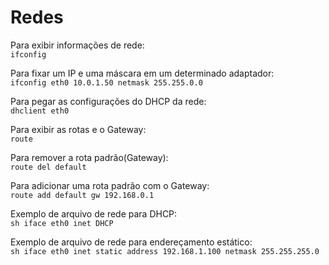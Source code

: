 # Redes

Para exibir informações de rede:  
``ifconfig``

Para fixar um IP e uma máscara em um determinado adaptador:  
``ifconfig eth0 10.0.1.50 netmask 255.255.0.0``

Para pegar as configurações do DHCP da rede:  
``dhclient eth0``

Para exibir as rotas e o Gateway:  
``route``

Para remover a rota padrão(Gateway):  
``route del default``

Para adicionar uma rota padrão com o Gateway:  
``route add default gw 192.168.0.1``

Exemplo de arquivo de rede para DHCP:  
``sh
iface eth0 inet DHCP
``

Exemplo de arquivo de rede para endereçamento estático:  
``sh
iface eth0 inet static
address 192.168.1.100
netmask 255.255.255.0
``

